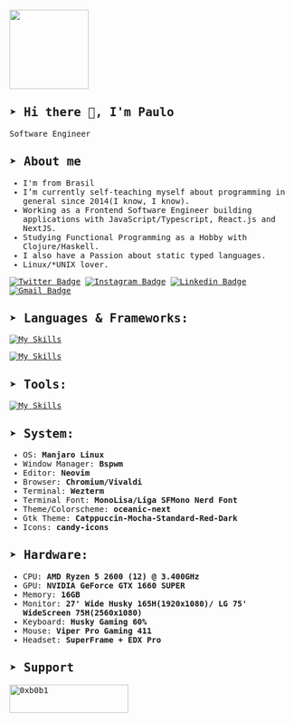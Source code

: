 <div style="margin: 20px 0">
    <a href="https://github.com/0xb0b1/github-profile-views-counter">
        <img width="140px" src="https://komarev.com/ghpvc/?username=0xb0b1&color=DE002D">
    </a>
</div>

<samp>
  
## ➤ Hi there 👋, I'm Paulo

Software Engineer

## ➤ About me 

- I'm from Brasil
- I’m currently self-teaching myself about programming in general since 2014(I know, I know).
- Working as a Frontend Software Engineer building applications with JavaScript/Typescript, React.js and NextJS.
- Studying Functional Programming as a Hobby with Clojure/Haskell.
- I also have a Passion about static typed languages.
- Linux/*UNIX lover.

[![Twitter Badge](https://img.shields.io/badge/-@paulo-555555?style=flat-square&labelColor=555555&logo=twitter&logoColor=white&link=https://twitter.com/p_vcent)](https://twitter.com/p_vcent)
[![Instagram Badge](https://img.shields.io/badge/-@paulo-555555?style=flat-square&labelColor=555555&logo=instagram&logoColor=white&link=https://instagram.com/p_vcent)](https://instagram.com/p_vcent) 
[![Linkedin Badge](https://img.shields.io/badge/-Paulo%20Vicente-555555?style=flat-square&logo=Linkedin&logoColor=white&link=https://www.linkedin.com/in/paulo-vicente-6abab0198/)](https://www.linkedin.com/in/paulo-vicente-6abab0198/) 
[![Gmail Badge](https://img.shields.io/badge/-vcente82.com-555555?style=flat-square&logo=Gmail&logoColor=white&link=mailto:vcente82@gmail.com)](mailto:vcente82@gmail.com)


## ➤ Languages & Frameworks:

[![My Skills](https://skillicons.dev/icons?i=html,css,javascript,typescript,go,clojure&theme=dark&perline=6)](https://skillicons.dev)

[![My Skills](https://skillicons.dev/icons?i=react,nextjs,nodejs,tailwindcss,styledcomponents,sass,redux,graphql,postgres,vite,vitest&theme=dark&perline=6)](https://skillicons.dev)



## ➤ Tools:

[![My Skills](https://skillicons.dev/icons?i=neovim,emacs,linux,bsd,bash,github,git,docker,postman,figma&theme=dark&perline=6)](https://skillicons.dev)



##  ➤ System:

- OS: **Manjaro Linux**
- Window Manager: **Bspwm**
- Editor: **Neovim**
- Browser: **Chromium/Vivaldi**
- Terminal: **Wezterm**
- Terminal Font: **MonoLisa/Liga SFMono Nerd Font**
- Theme/Colorscheme: **oceanic-next**
- Gtk Theme: **Catppuccin-Mocha-Standard-Red-Dark**
- Icons: **candy-icons**

##  ➤ Hardware:
- CPU: **AMD Ryzen 5 2600 (12) @ 3.400GHz**
- GPU: **NVIDIA GeForce GTX 1660 SUPER**
- Memory: **16GB**
- Monitor: **27' Wide Husky 165H(1920x1080)/ LG 75' WideScreen 75H(2560x1080)**
- Keyboard: **Husky Gaming 60%**
- Mouse: **Viper Pro Gaming 411**
- Headset: **SuperFrame + EDX Pro**

</div>
  
## ➤ Support
<p><a href="https://www.buymeacoffee.com/0xb0b1"> <img align="left" src="https://cdn.buymeacoffee.com/buttons/v2/default-yellow.png" height="50" width="210" alt="0xb0b1" /></a></p><br><br>


